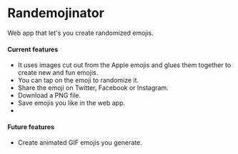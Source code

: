 # Randemojinator
Web app that let's you create randomized emojis.

#### Current features

- It uses images cut out from the Apple emojis and glues them together to create new and fun emojis.
- You can tap on the emoji to randomize it.
- Share the emoji on Twitter, Facebook or Instagram.
- Download a PNG file.
- Save emojis you like in the web app.
- 
#### Future features
- Create animated GIF emojis you generate.
